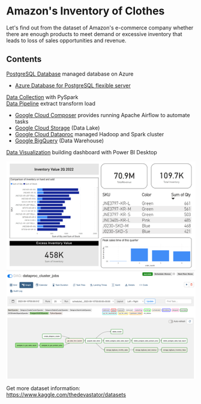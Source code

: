 Amazon's Inventory of Clothes
============
Let's find out from the dataset of Amazon's e-commerce company whether there are enough products to meet demand or excessive inventory that leads to loss of sales opportunities and revenue.<br>

## Contents 

[PostgreSQL Database](sections/01-postgres.md) managed database on Azure  
  - [Azure Database for PostgreSQL flexible server](sections/01-postgres.md)<br>
  
[Data Collection](Inventory2Q2022.ipynb) with PySpark <br>
[Data Pipeline](sections/02-data-pipeline.md) extract transform load
  - [Google Cloud Composer](sections/02-data-pipeline.md#Create-Cloud-Composer) provides running Apache Airflow to automate tasks<br>
  - [Google Cloud Storage](sections/02-data-pipeline.md#Create-Bucket) (Data Lake) <br>    
  - [Google Cloud Dataproc](sections/02-data-pipeline.md#Create-Cloud-Dataproc) managed Hadoop and Spark cluster  <br>
  - [Google BigQuery](sections/02-data-pipeline.md#Create-Dataset) (Data Warehouse)  <br>
  
[Data Visualization](sections/03-data-visualization.md) building dashboard with Power BI Desktop  
<br>
![11](/images/power-bi11.png)
![12](/images/cover-0.PNG)

Get more dataset information:
https://www.kaggle.com/thedevastator/datasets
